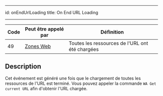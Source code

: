 - - -
id: onEndUrlLoading title: On End URL Loading
- - -

| Code | Peut être appelé par                         | Définition                                      |
| ---- | -------------------------------------------- | ----------------------------------------------- |
| 49   | [Zones Web](FormObjects/webArea_overview.md) | Toutes les ressources de l'URL ont été chargées |


## Description

Cet événement est généré une fois que le chargement de toutes les ressources de l'URL est terminé. Vous pouvez appeler la commande `WA Get current URL` afin d'obtenir l'URL chargée.
